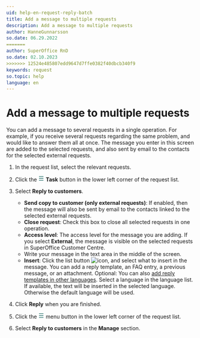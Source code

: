 ```yaml
---
uid: help-en-request-reply-batch
title: Add a message to multiple requests
description: Add a message to multiple requests
author: HanneGunnarsson
so.date: 06.29.2022
=======
author: SuperOffice RnD
so.date: 02.10.2023
>>>>>>> 12524e485807edd9647d7ffe0382f40dbcb340f9
keywords: request
so.topic: help
language: en
---
```


# Add a message to multiple requests

You can add a message to several requests in a single operation. For example, if you receive several requests regarding the same problem, and would like to answer them all at once. The message you enter in this screen are added to the selected requests, and also sent by email to the contacts for the selected external requests.

1. In the request list, select the relevant requests.

1. Click the ![icon][img1] **Task** button in the lower left corner of the request list.

1. Select **Reply to customers**.

    * **Send copy to customer (only external requests)**: If enabled, then the message will also be sent by email to the contacts linked to the selected external requests.
    * **Close request**: Check this box to close all selected requests in one operation.
    * **Access level**: The access level for the message you are adding. If you select **External**, the message is visible on the selected requests in SuperOffice Customer Centre.
    * Write your message in the text area in the middle of the screen.
    * **Insert**: Click the list button ![icon][img2], and select what to insert in the message. You can add a reply template, an FAQ entry, a previous message, or an attachment. Optional: You can also [add reply templates in other languages][1]. Select a language in the language list. If available, the text will be inserted in the selected language. Otherwise the default language will be used.

1. Click **Reply** when you are finished.
1. Click the ![icon][img1] menu button in the lower left corner of the request list.
1. Select **Reply to customers** in the **Manage** section.

<!-- Referenced links -->
[1]: ../../../service/reply-templates/learn/new-language.md

<!-- Referenced images -->
[img1]: ../../../../media/icons/btn-menu.png
[img2]: ../../../../../common/icons/dropdown-arrow.png
